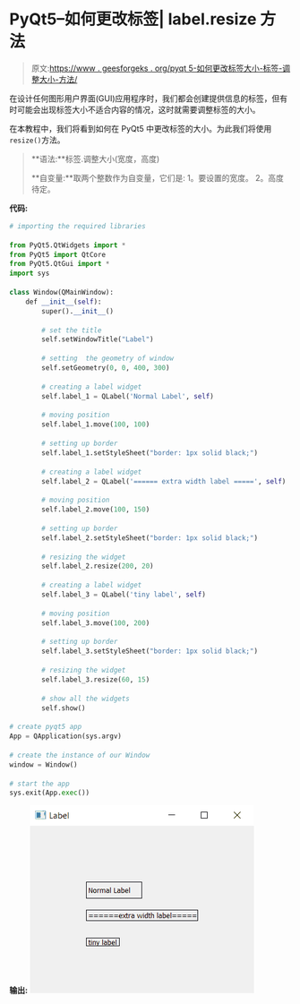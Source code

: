 # PyQt5–如何更改标签| label.resize 方法

> 原文:[https://www . geesforgeks . org/pyqt 5-如何更改标签大小-标签-调整大小-方法/](https://www.geeksforgeeks.org/pyqt5-how-to-change-size-of-the-label-label-resize-method/)

在设计任何图形用户界面(GUI)应用程序时，我们都会创建提供信息的标签，但有时可能会出现标签大小不适合内容的情况，这时就需要调整标签的大小。

在本教程中，我们将看到如何在 PyQt5 中更改标签的大小。为此我们将使用`resize()`方法。

> **语法:**标签.调整大小(宽度，高度)
> 
> **自变量:**取两个整数作为自变量，它们是:
> 1。要设置的宽度。
> 2。高度待定。

**代码:**

```py
# importing the required libraries

from PyQt5.QtWidgets import * 
from PyQt5 import QtCore
from PyQt5.QtGui import * 
import sys

class Window(QMainWindow):
    def __init__(self):
        super().__init__()

        # set the title
        self.setWindowTitle("Label")

        # setting  the geometry of window
        self.setGeometry(0, 0, 400, 300)

        # creating a label widget
        self.label_1 = QLabel('Normal Label', self)

        # moving position
        self.label_1.move(100, 100)

        # setting up border
        self.label_1.setStyleSheet("border: 1px solid black;")

        # creating a label widget
        self.label_2 = QLabel('====== extra width label =====', self)

        # moving position
        self.label_2.move(100, 150)

        # setting up border
        self.label_2.setStyleSheet("border: 1px solid black;")

        # resizing the widget
        self.label_2.resize(200, 20)

        # creating a label widget
        self.label_3 = QLabel('tiny label', self)

        # moving position
        self.label_3.move(100, 200)

        # setting up border
        self.label_3.setStyleSheet("border: 1px solid black;")

        # resizing the widget
        self.label_3.resize(60, 15)

        # show all the widgets
        self.show()

# create pyqt5 app
App = QApplication(sys.argv)

# create the instance of our Window
window = Window()

# start the app
sys.exit(App.exec())
```

**输出:**
![pyqt-resize-label-label.resize](img/e07ee33556527636926fc3fd60dabfef.png)